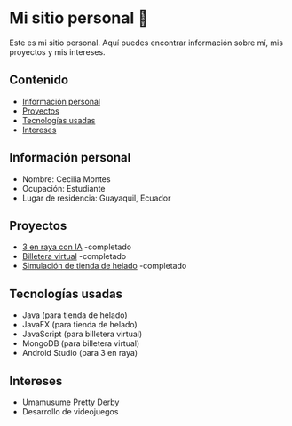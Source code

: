 # Mi sitio personal 💫
Este es mi sitio personal. Aquí puedes encontrar información sobre mí, mis
proyectos y mis intereses.
## Contenido
* [Información personal](#información-personal)
* [Proyectos](#proyectos)
* [Tecnologías usadas](#tecnologías-usadas)
* [Intereses](#intereses)
## Información personal
* Nombre: Cecilia Montes
* Ocupación: Estudiante
* Lugar de residencia: Guayaquil, Ecuador
## Proyectos
* [3 en raya con IA](https://github.com/cimontesm/ED_P1_Grupo06.git) -completado
* [Billetera virtual](https://github.com/EloyG3186/Walletfy_Back.git) -completado
* [Simulación de tienda de helado](https://github.com/cimontesm/POO4_PROY2P_Montes_Reyes_Vilema.git) -completado
## Tecnologías usadas
* Java (para tienda de helado)
* JavaFX (para tienda de helado)
* JavaScript (para billetera virtual)
* MongoDB (para billetera virtual)
* Android Studio (para 3 en raya)
## Intereses
* Umamusume Pretty Derby
* Desarrollo de videojuegos

<!--
**cimontesm/cimontesm** is a ✨ _special_ ✨ repository because its `README.md` (this file) appears on your GitHub profile.

Here are some ideas to get you started:

- 🔭 I’m currently working on ...
- 🌱 I’m currently learning ...
- 👯 I’m looking to collaborate on ...
- 🤔 I’m looking for help with ...
- 💬 Ask me about ...
- 📫 How to reach me: ...
- 😄 Pronouns: ...
- ⚡ Fun fact: ...
-->
